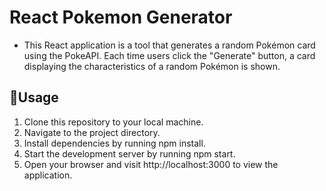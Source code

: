 # React Pokemon Generator
- This React application is a tool that generates a random Pokémon card using the PokeAPI. Each time users click the "Generate" button, a card displaying the characteristics of a random Pokémon is shown.



## 🎅Usage
1. Clone this repository to your local machine.
2. Navigate to the project directory.
3. Install dependencies by running npm install.
4. Start the development server by running npm start.
5. Open your browser and visit http://localhost:3000 to view the application.
